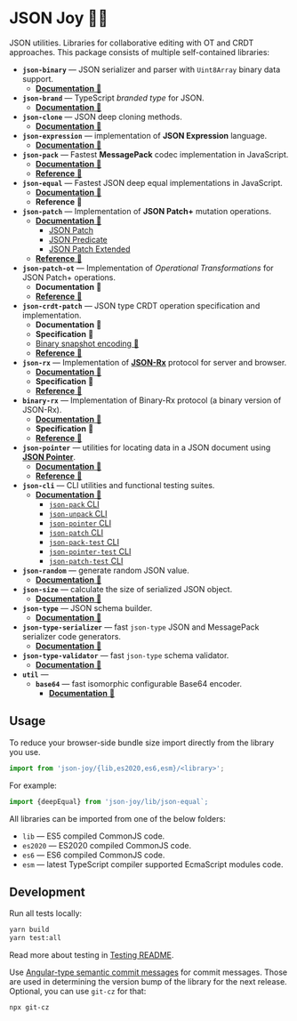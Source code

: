 # JSON Joy 🦄🌈

JSON utilities. Libraries for collaborative editing with OT and CRDT approaches.
This package consists of multiple self-contained libraries:

- __`json-binary`__ &mdash; JSON serializer and parser with `Uint8Array` binary data support.
  - [__Documentation__ 🚀](./src/json-binary/README.md)
- __`json-brand`__ &mdash; TypeScript *branded type* for JSON.
  - [__Documentation__ 🚀](./src/json-brand/README.md)
- __`json-clone`__ &mdash; JSON deep cloning methods.
  - [__Documentation__ 🚀](./src/json-clone/README.md)
- __`json-expression`__ &mdash; implementation of __JSON Expression__ language.
  - [__Documentation__ 🚀](./src/json-expression/README.md)
- __`json-pack`__ &mdash; Fastest __MessagePack__ codec implementation in JavaScript.
  - [__Documentation__ 🚀](./src/json-pack/README.md)
  - [__Reference__ 🤖](https://streamich.github.io/json-joy/modules/json_pack.html)
- __`json-equal`__ &mdash; Fastest JSON deep equal implementations in JavaScript.
  - [__Documentation__ 🚀](./src/json-equal/README.md)
  - __Reference__ 🤖
- __`json-patch`__ &mdash; Implementation of __JSON Patch+__ mutation operations.
  - [__Documentation__ 🚀](./src/json-patch/README.md)
    - [JSON Patch](./src/json-patch/docs/json-patch.md)
    - [JSON Predicate](./src/json-patch/docs/json-predicate.md)
    - [JSON Patch Extended](./src/json-patch/docs/json-patch-extended.md)
  - [__Reference__ 🤖](https://streamich.github.io/json-joy/modules/json_patch.html)
- __`json-patch-ot`__ &mdash; Implementation of *Operational Transformations* for JSON Patch+ operations.
  - __Documentation__ 🚀
  - [__Reference__ 🤖](https://streamich.github.io/json-joy/modules/json_patch_ot.html)
- __`json-crdt-patch`__ &mdash; JSON type CRDT operation specification and implementation.
  - __Documentation__ 🚀
  - __Specification__ 🤔
  - [Binary snapshot encoding 🧬](./src/json-crdt/codec/binary/README.md)
  - [__Reference__ 🤖](https://streamich.github.io/json-joy/modules/json_crdt_patch.html)
- __`json-rx`__ &mdash; Implementation of [__JSON-Rx__][json-rx] protocol for server and browser.
  - [__Documentation__ 🚀](./src/json-rx/README.md)
  - __Specification__ 🤔
  - [__Reference__ 🤖](https://streamich.github.io/json-joy/modules/json_rx.html)
- __`binary-rx`__ &mdash; Implementation of Binary-Rx protocol (a binary version of JSON-Rx).
  - [__Documentation__ 🚀](./src/binary-rx/README.md)
  - __Specification__ 🤔
  - [__Reference__ 🤖](https://streamich.github.io/json-joy/modules/binary_rx.html)
- __`json-pointer`__ &mdash; utilities for locating data in a JSON document using [__JSON Pointer__][json-pointer].
  - [__Documentation__ 🚀](./src/json-pointer/README.md)
  - [__Reference__ 🤖](https://streamich.github.io/json-joy/modules/json_pointer.html)
- __`json-cli`__ &mdash; CLI utilities and functional testing suites.
  - [__Documentation__ 🚀](./src/json-cli/README.md)
    - [`json-pack` CLI](./src/json-cli/docs/json-pack.md)
    - [`json-unpack` CLI](./src/json-cli/docs/json-unpack.md)
    - [`json-pointer` CLI](./src/json-cli/docs/json-pointer.md)
    - [`json-patch` CLI](./src/json-cli/docs/json-patch.md)
    - [`json-pack-test` CLI](./src/json-cli/docs/json-pack-test.md)
    - [`json-pointer-test` CLI](./src/json-cli/docs/json-pointer-test.md)
    - [`json-patch-test` CLI](./src/json-cli/docs/json-patch-test.md)
- __`json-random`__ &mdash; generate random JSON value.
  - [__Documentation__ 🚀](./src/json-random/README.md)
- __`json-size`__ &mdash; calculate the size of serialized JSON object.
  - [__Documentation__ 🚀](./src/json-size/README.md)
- __`json-type`__ &mdash; JSON schema builder.
  - [__Documentation__ 🚀](./src/json-type/README.md)
- __`json-type-serializer`__ &mdash; fast `json-type` JSON and MessagePack serializer code generators.
  - [__Documentation__ 🚀](./src/json-type-serializer/README.md)
- __`json-type-validator`__ &mdash; fast `json-type` schema validator.
  - [__Documentation__ 🚀](./src/json-type-validator/README.md)
- __`util`__ &mdash;
  - __`base64`__ &mdash; fast isomorphic configurable Base64 encoder.
    - [__Documentation__ 🚀](./src/util/base64/README.md)

[json-pointer]: https://tools.ietf.org/html/rfc6901
[json-patch]: https://tools.ietf.org/html/rfc6902
[json-predicate]: https://tools.ietf.org/id/draft-snell-json-test-01.html
[json-rx]: https://onp4.com/@vadim/p/gv9z33hjuo


## Usage

To reduce your browser-side bundle size import directly from the library you use.

```ts
import from 'json-joy/{lib,es2020,es6,esm}/<library>';
```

For example:

```ts
import {deepEqual} from 'json-joy/lib/json-equal`;
```

All libraries can be imported from one of the below folders:

- `lib` &mdash; ES5 compiled CommonJS code.
- `es2020` &mdash; ES2020 compiled CommonJS code.
- `es6` &mdash; ES6 compiled CommonJS code.
- `esm` &mdash; latest TypeScript compiler supported EcmaScript modules code.


## Development

Run all tests locally:

```bash
yarn build
yarn test:all
```

Read more about testing in [Testing README](./src/__tests__/README.md).

Use [Angular-type semantic commit messages](https://www.conventionalcommits.org/en/v1.0.0-beta.4/)
for commit messages. Those are used in determining the version bump of the
library for the next release. Optional, you can use `git-cz` for that:

```bash
npx git-cz
```
